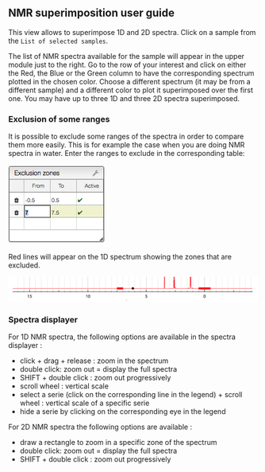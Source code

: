 ## NMR superimposition user guide

This view allows to superimpose 1D and 2D spectra.
Click on a sample from the `List of selected samples`.

The list of NMR spectra available for the sample will appear in the upper module just to the right. Go to the row of your interest and click on either the Red, the Blue or the Green column to have the corresponding spectrum plotted in the chosen color. Choose a different spectrum (it may be from a different sample) and a different color to plot it superimposed over the first one. You may have up to three 1D and three 2D spectra superimposed.

### Exclusion of some ranges

It is possible to exclude some ranges of the spectra in order to compare them more easily. This is for example the case when you are doing NMR spectra in water.
Enter the ranges to exclude in the corresponding table:

<img src="exclusion.png">

Red lines will appear on the 1D spectrum showing the zones that are excluded.

<img src="zones.png">

### Spectra displayer

For 1D NMR spectra, the following options are available in the spectra displayer :

- click + drag + release : zoom in the spectrum
- double click: zoom out = display the full spectra
- SHIFT + double click : zoom out progressively
- scroll wheel : vertical scale
- select a serie (click on the corresponding line in the legend) + scroll wheel : vertical scale of a specific serie
- hide a serie by clicking on the corresponding eye in the legend

For 2D NMR spectra the following options are available :

- draw a rectangle to zoom in a specific zone of the spectrum
- double click: zoom out = display the full spectra
- SHIFT + double click : zoom out progressively

